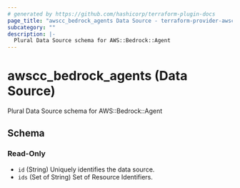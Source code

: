 ```yaml
---
# generated by https://github.com/hashicorp/terraform-plugin-docs
page_title: "awscc_bedrock_agents Data Source - terraform-provider-awscc"
subcategory: ""
description: |-
  Plural Data Source schema for AWS::Bedrock::Agent
---
```


# awscc_bedrock_agents (Data Source)

Plural Data Source schema for AWS::Bedrock::Agent



<!-- schema generated by tfplugindocs -->
## Schema

### Read-Only

- `id` (String) Uniquely identifies the data source.
- `ids` (Set of String) Set of Resource Identifiers.
